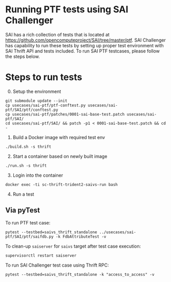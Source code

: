 # Running PTF tests using SAI Challenger 

SAI has a rich collection of tests that is located at https://github.com/opencomputeproject/SAI/tree/master/ptf.
SAI Challenger has capability to run these tests by setting up proper test environment with SAI Thrift API and tests included. To run SAI PTF testcases, please follow the steps below.


# Steps to run tests

0. Setup the environment
```
git submodule update --init
cp usecases/sai-ptf/ptf-conftest.py usecases/sai-ptf/SAI/ptf/conftest.py
cp usecases/sai-ptf/patches/0001-sai-base-test.patch usecases/sai-ptf/SAI/
cd usecases/sai-ptf/SAI/ && patch -p1 < 0001-sai-base-test.patch && cd -
```

1. Build a Docker image with required test env
```
./build.sh -s thrift
```

2. Start a container based on newly built image
```
./run.sh -s thrift
```

3. Login into the container
```
docker exec -ti sc-thrift-trident2-saivs-run bash
```

4. Run a test


## Via pyTest

To run PTF test case:
```
pytest --testbed=saivs_thrift_standalone ../usecases/sai-ptf/SAI/ptf/saifdb.py -k FdbAttributeTest -v
```

To clean-up `saiserver` for `saivs` target after test case execution:
```
supervisorctl restart saiserver
```

To run SAI Challenger test case using Thrift RPC:
```
pytest --testbed=saivs_thrift_standalone -k "access_to_access" -v
```
